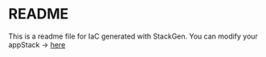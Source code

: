 # README
This is a readme file for IaC generated with StackGen.
You can modify your appStack -> [here](http://main.dev.stackgen.com/appstacks/3cd6d098-ed4e-4bec-8319-4ce4cc259549)
